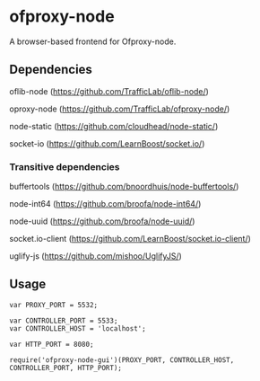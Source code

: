 # ofproxy-node

A browser-based frontend for Ofproxy-node.

## Dependencies

oflib-node (https://github.com/TrafficLab/oflib-node/)

oproxy-node (https://github.com/TrafficLab/ofproxy-node/)

node-static (https://github.com/cloudhead/node-static/)

socket-io (https://github.com/LearnBoost/socket.io/)

### Transitive dependencies

buffertools (https://github.com/bnoordhuis/node-buffertools/)

node-int64 (https://github.com/broofa/node-int64/)

node-uuid (https://github.com/broofa/node-uuid/)

socket.io-client (https://github.com/LearnBoost/socket.io-client/)

uglify-js (https://github.com/mishoo/UglifyJS/)


## Usage

    var PROXY_PORT = 5532;
    
    var CONTROLLER_PORT = 5533;
    var CONTROLLER_HOST = 'localhost';
    
    var HTTP_PORT = 8080;
    
    require('ofproxy-node-gui')(PROXY_PORT, CONTROLLER_HOST, CONTROLLER_PORT, HTTP_PORT);
